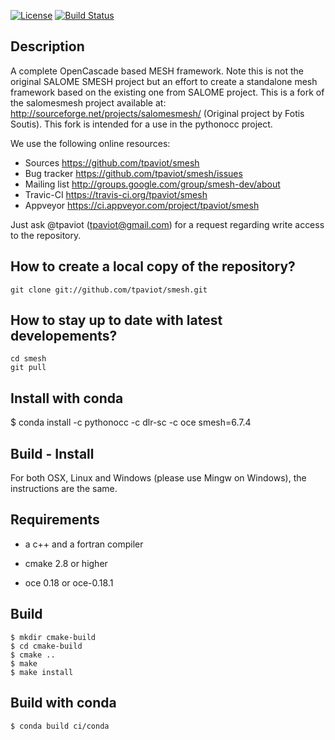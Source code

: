 
[![License](https://binstar.org/jf/smesh/badges/license.svg)](https://github.com/tpaviot/smesh/blob/master/LICENCE.lgpl.txt)
[![Build Status](https://travis-ci.org/tpaviot/smesh.png?branch=master)](https://travis-ci.org/tpaviot/smesh)

Description
-----------

A complete OpenCascade based MESH framework. Note this is not the original SALOME SMESH project but an effort to create a standalone mesh framework based on the existing one from SALOME project. This is a fork of the salomesmesh project available at:
http://sourceforge.net/projects/salomesmesh/ (Original project by Fotis Soutis). This fork is intended for a use in the pythonocc project.

We use the following online resources:
  * Sources
       https://github.com/tpaviot/smesh
  * Bug tracker
       https://github.com/tpaviot/smesh/issues
  * Mailing list
       http://groups.google.com/group/smesh-dev/about
  * Travic-CI
       https://travis-ci.org/tpaviot/smesh
  * Appveyor
       https://ci.appveyor.com/project/tpaviot/smesh

Just ask @tpaviot (tpaviot@gmail.com) for a request regarding write access to the repository.

How to create a local copy of the repository?
---------------------------------------------

    git clone git://github.com/tpaviot/smesh.git


How to stay up to date with latest developements?
-------------------------------------------------

    cd smesh
    git pull

Install with conda
------------------

$ conda install -c pythonocc -c dlr-sc -c oce smesh=6.7.4

Build - Install
---------------

For both OSX, Linux and Windows (please use Mingw on Windows), the instructions are the same.

Requirements
------------
  * a c++ and a fortran compiler 

  * cmake 2.8 or higher

  * oce 0.18 or oce-0.18.1

Build
-----

    $ mkdir cmake-build
    $ cd cmake-build
    $ cmake ..
    $ make
    $ make install

Build with conda
----------------

    $ conda build ci/conda
